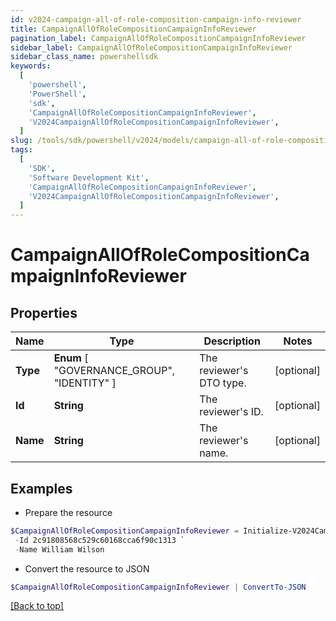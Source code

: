 ```yaml
---
id: v2024-campaign-all-of-role-composition-campaign-info-reviewer
title: CampaignAllOfRoleCompositionCampaignInfoReviewer
pagination_label: CampaignAllOfRoleCompositionCampaignInfoReviewer
sidebar_label: CampaignAllOfRoleCompositionCampaignInfoReviewer
sidebar_class_name: powershellsdk
keywords:
  [
    'powershell',
    'PowerShell',
    'sdk',
    'CampaignAllOfRoleCompositionCampaignInfoReviewer',
    'V2024CampaignAllOfRoleCompositionCampaignInfoReviewer',
  ]
slug: /tools/sdk/powershell/v2024/models/campaign-all-of-role-composition-campaign-info-reviewer
tags:
  [
    'SDK',
    'Software Development Kit',
    'CampaignAllOfRoleCompositionCampaignInfoReviewer',
    'V2024CampaignAllOfRoleCompositionCampaignInfoReviewer',
  ]
---
```


# CampaignAllOfRoleCompositionCampaignInfoReviewer

## Properties

| Name | Type | Description | Notes |
| --- | --- | --- | --- |
| **Type** | **Enum** [ "GOVERNANCE_GROUP", "IDENTITY" ] | The reviewer's DTO type. | [optional] |
| **Id** | **String** | The reviewer's ID. | [optional] |
| **Name** | **String** | The reviewer's name. | [optional] |

## Examples

- Prepare the resource

```powershell
$CampaignAllOfRoleCompositionCampaignInfoReviewer = Initialize-V2024CampaignAllOfRoleCompositionCampaignInfoReviewer  -Type IDENTITY `
 -Id 2c91808568c529c60168cca6f90c1313 `
 -Name William Wilson
```

- Convert the resource to JSON

```powershell
$CampaignAllOfRoleCompositionCampaignInfoReviewer | ConvertTo-JSON
```

[[Back to top]](#)
